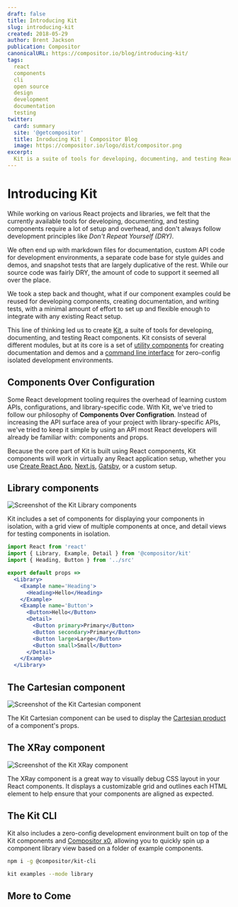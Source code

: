 ```yaml
---
draft: false
title: Introducing Kit
slug: introducing-kit
created: 2018-05-29
author: Brent Jackson
publication: Compositor
canonicalURL: https://compositor.io/blog/introducing-kit/
tags:
  react
  components
  cli
  open source
  design
  development
  documentation
  testing
twitter:
  card: summary
  site: '@getcompositor'
  title: Inroducing Kit | Compositor Blog
  image: https://compositor.io/logo/dist/compositor.png
excerpt:
  Kit is a suite of tools for developing, documenting, and testing React component libraries
---
```


# Introducing Kit

While working on various React projects and libraries,
we felt that the currently available tools for developing, documenting, and testing components require
a lot of setup and overhead, and don't always follow development principles like *Don't Repeat Yourself (DRY)*.

We often end up with markdown files for documentation, custom API code for development environments,
a separate code base for style guides and demos, and snapshot tests that are largely duplicative of the rest.
While our source code was fairly DRY, the amount of code to support it seemed all over the place.

We took a step back and thought, what if our component examples could be reused for developing components,
creating documentation, and writing tests,
with a minimal amount of effort to set up and flexible enough to integrate with any existing React setup.

This line of thinking led us to create [Kit][kit], a suite of tools for developing, documenting, and testing React components.
Kit consists of several different modules, but at its core is a set of [utility components][components] for creating documentation and demos and a [command line interface][cli] for zero-config isolated development environments.

## Components Over Configuration

Some React development tooling requires the overhead of learning custom APIs, configurations, and library-specific code.
With Kit, we've tried to follow our philosophy of **Components Over Configration**.
Instead of increasing the API surface area of your project with library-specific APIs,
we've tried to keep it simple by using an API most React developers will already be familiar with: components and props.

Because the core part of Kit is built using React components,
Kit components will work in virtually any React application setup,
whether you use [Create React App][cra], [Next.js][nextjs], [Gatsby][gatsby], or a custom setup.

## Library components

![Screenshot of the Kit Library components](https://github.com/c8r/kit/raw/master/core/docs/images/library.png)

Kit includes a set of components for displaying your components in isolation,
with a grid view of multiple components at once, and detail views for testing components in isolation.

```jsx
import React from 'react'
import { Library, Example, Detail } from '@compositor/kit'
import { Heading, Button } from '../src'

export default props =>
  <Library>
    <Example name='Heading'>
      <Heading>Hello</Heading>
    </Example>
    <Example name='Button'>
      <Button>Hello</Button>
      <Detail>
        <Button primary>Primary</Button>
        <Button secondary>Primary</Button>
        <Button large>Large</Button>
        <Button small>Small</Button>
      </Detail>
    </Example>
  </Library>
```

## The Cartesian component

![Screenshot of the Kit Cartesian component](https://github.com/c8r/kit/raw/master/core/docs/images/cartesian.png)

The Kit Cartesian component can be used to display the [Cartesian product][cartesian-product] of a component's props.

## The XRay component

![Screenshot of the Kit XRay component](https://github.com/c8r/kit/raw/master/core/docs/images/x-ray.png)

The XRay component is a great way to visually debug CSS layout in your React components.
It displays a customizable grid and outlines each HTML element to help ensure that your components are aligned as expected.

## The Kit CLI

Kit also includes a zero-config development environment built on top of the Kit components and [Compositor x0][x0],
allowing you to quickly spin up a component library view based on a folder of example components.

```sh
npm i -g @compositor/kit-cli
```

```sh
kit examples --mode library
```

## More to Come

<!--
- simple setup
- maximize code reuse
  - developing, documenting, and testing
    - components over configuration
- minimal api surface area
- works with any react setup

- Library
- XRay
- Cartesian
-->

[kit]: https://github.com/c8r/kit
[components]: https://github.com/c8r/kit/tree/master/core
[cli]: https://github.com/c8r/kit/tree/master/cli
[cra]: https://github.com/facebook/create-react-app
[nextjs]: https://github.com/zeit/next.js/
[gatsby]: https://github.com/gatsbyjs/gatsby
[cartesian-product]: https://en.wikipedia.org/wiki/Cartesian_product
[x0]: https://compositor.io/x0

